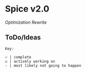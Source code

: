 # Spice v2.0
*Optimization Rewrite*

## ToDo/Ideas
`Key:`
```
✓ | complete
○ | actively working on
- | most likely not going to happen
```
